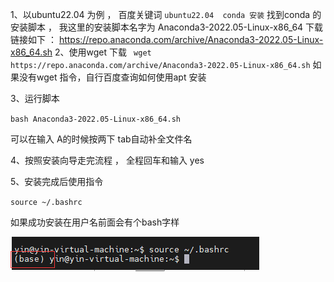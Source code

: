 1、以ubuntu22.04 为例 ， 百度关键词
`ubuntu22.04  conda 安装` 
找到conda 的安装脚本 ， 我这里的安装脚本名字为 Anaconda3-2022.05-Linux-x86_64
下载链接如下 ： https://repo.anaconda.com/archive/Anaconda3-2022.05-Linux-x86_64.sh
2、使用wget 下载
` wget https://repo.anaconda.com/archive/Anaconda3-2022.05-Linux-x86_64.sh`
如果没有wget 指令，自行百度查询如何使用apt 安装

3、运行脚本

`bash Anaconda3-2022.05-Linux-x86_64.sh`

可以在输入 A的时候按两下 tab自动补全文件名

4、按照安装向导走完流程 ， 全程回车和输入 yes

5、安装完成后使用指令

` source ~/.bashrc `

如果成功安装在用户名前面会有个bash字样

![Alt text](image.png)